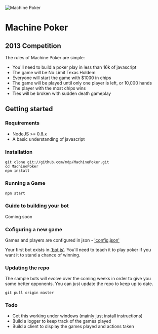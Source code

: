 ![Machine
Poker](https://s3.amazonaws.com/img.mdp.im/MachinePokerLogo.png)
# Machine Poker

## 2013 Competition

The rules of Machine Poker are simple:

- You'll need to build a poker play in less than 16k of javascript
- The game will be No Limit Texas Holdem
- Everyone will start the game with $1000 in chips
- The game will be played until only one player is left, or 10,000 hands
- The player with the most chips wins
- Ties will be broken with sudden death gameplay

## Getting started

### Requirements

- NodeJS >= 0.8.x
- A basic understanding of javascript

### Installation

    git clone git://github.com/mdp/MachinePoker.git
    cd MachinePoker
    npm install

### Running a Game

    npm start

### Guide to building your bot

Coming soon


### Cofiguring a new game

Games and players are configured in json - ['config.json'](config.json)

Your first bot exists in ['bot.js'](bot.js). You'll need to teach it to
play poker if you want it to stand a chance of winning.

### Updating the repo

The sample bots will evolve over the coming weeks in order to give you
some better opponents. You can just update the repo to keep up to date.

    git pull origin master

### Todo

- Get this working under windows (mainly just install instructions)
- Build a logger to keep track of the games played
- Build a client to display the games played and actions taken

